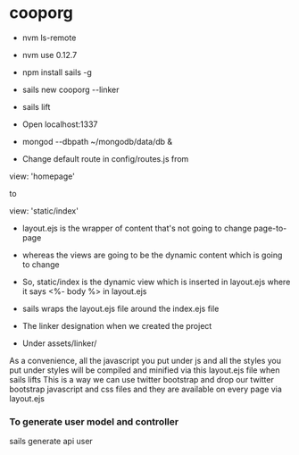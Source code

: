 # cooporg
- nvm ls-remote

- nvm use 0.12.7

- npm install sails -g

- sails new cooporg --linker

- sails lift

- Open localhost:1337

- mongod --dbpath ~/mongodb/data/db &

- Change default route in config/routes.js from 

view: 'homepage'

to 

view: 'static/index'

- layout.ejs is the wrapper of content that's not going to change page-to-page
- whereas the views are going to be the dynamic content which is going to change
- So, static/index is the dynamic view which is inserted in layout.ejs where it says  <%- body %> in layout.ejs
- sails wraps the layout.ejs file around the index.ejs file 


- The linker designation when we created the project
- Under assets/linker/

As a convenience, all the javascript you put under js and all the styles you put under styles will be compiled
and minified via this layout.ejs file when sails lifts
This is a way we can use twitter bootstrap and drop our twitter bootstrap javascript and css files and 
they are available on every page via layout.ejs

### To generate user model and controller 
sails generate api user
